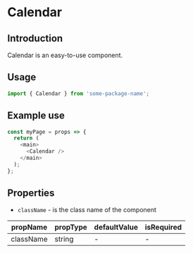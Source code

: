 # Calendar

<!-- STORY -->

## Introduction

Calendar is an easy-to-use component.

## Usage

```javascript
import { Calendar } from 'some-package-name';
```

## Example use

```javascript
const myPage = props => {
  return (
    <main>
      <Calendar />
    </main>
  );
};
```

## Properties

- `className` - is the class name of the component

| propName  | propType | defaultValue | isRequired |
| --------- | -------- | ------------ | ---------- |
| className | string   | -            | -          |

